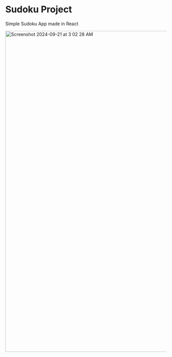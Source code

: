 # Sudoku Project

Simple Sudoku App made in React

<img width="1000" alt="Screenshot 2024-09-21 at 3 02 28 AM" src="https://github.com/user-attachments/assets/2f9db0f0-6f31-4422-9116-9d9a9d47be5d">
